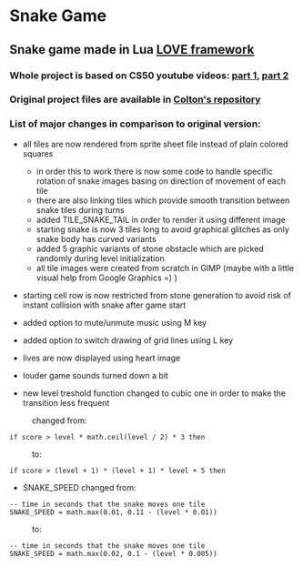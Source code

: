 # Snake Game

## Snake game made in Lua [LOVE framework](https://love2d.org/)

### Whole project is based on CS50 youtube videos: [part 1](https://youtu.be/ld_xcXdRez4), [part 2](https://youtu.be/UOzRK3p26Dw)

### Original project files are available in [Colton's repository](https://github.com/coltonoscopy/snake50)

### List of major changes in comparison to original version:

- all tiles are now rendered from sprite sheet file instead of plain colored squares
    - in order this to work there is now some code to handle specific rotation of snake images basing on direction of movement of each tile
    - there are also linking tiles which provide smooth transition between snake tiles during turns
    - added TILE_SNAKE_TAIL in order to render it using different image
    - starting snake is now 3 tiles long to avoid graphical glitches as only snake body has curved variants
    - added 5 graphic variants of stone obstacle which are picked randomly during level initialization
    - all tile images were created from scratch in GIMP (maybe with a little visual help from Google Graphics =) )

- starting cell row is now restricted from stone generation to avoid risk of instant collision with snake after game start

- added option to mute/unmute music using M key

- added option to switch drawing of grid lines using L key

- lives are now displayed using heart image

- louder game sounds turned down a bit

- new level treshold function changed to cubic one in order to make the transition less frequent

&nbsp;&nbsp;&nbsp;&nbsp;&nbsp;&nbsp;&nbsp;&nbsp;&nbsp;
changed from:
```
if score > level * math.ceil(level / 2) * 3 then
```
&nbsp;&nbsp;&nbsp;&nbsp;&nbsp;&nbsp;&nbsp;&nbsp;&nbsp;
to:
```
if score > (level + 1) * (level + 1) * level + 5 then
```


- SNAKE_SPEED changed from:

```
-- time in seconds that the snake moves one tile
SNAKE_SPEED = math.max(0.01, 0.11 - (level * 0.01))
```
&nbsp;&nbsp;&nbsp;&nbsp;&nbsp;&nbsp;&nbsp;&nbsp;&nbsp;
to:
```
-- time in seconds that the snake moves one tile
SNAKE_SPEED = math.max(0.02, 0.1 - (level * 0.005))
```